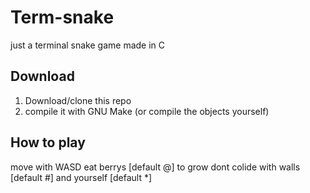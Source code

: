 # Term-snake

just a terminal snake game made in C

## Download

1. Download/clone this repo
2. compile it with GNU Make (or compile the objects yourself)

## How to play

move with WASD
eat berrys [default @] to grow
dont colide with walls [default #]
and yourself [default \*]
